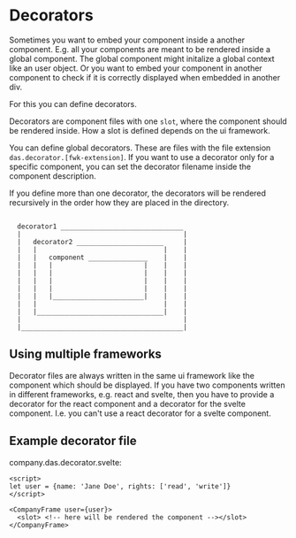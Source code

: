 # Decorators

Sometimes you want to embed your component inside a another component. E.g. all your components are meant to be rendered inside a global component. The global component might initalize a global context like an user object.
Or you want to embed your component in another component to check if it is correctly displayed when embedded in another div.

For this you can define decorators.

Decorators are component files with one `slot`, where the component should be rendered inside. How a slot is defined depends on the ui framework.

You can define global decorators. These are files with the file extension `das.decorator.[fwk-extension]`.
If you want to use a decorator only for a specific component, you can set the decorator filename inside the component description.

If you define more than one decorator, the decorators will be rendered recursively in the order how they are placed in the directory.

```

  decorator1 _______________________________
  |                                         |
  |   decorator2 ______________________     |
  |   |                                |    |
  |   |   component _______________    |    |
  |   |   |                       |    |    |
  |   |   |                       |    |    |
  |   |   |                       |    |    |
  |   |   |                       |    |    |
  |   |   |_______________________|    |    |
  |   |                                |    |
  |   |________________________________|    |
  |                                         |
  |_________________________________________|

```

## Using multiple frameworks

Decorator files are always written in the same ui framework like the component which should be displayed. If you have two components written in different frameworks, e.g. react and svelte, then you have to provide a decorator for the react component and a decorator for the svelte component. I.e. you can't use a react decorator for a svelte component.

## Example decorator file

company.das.decorator.svelte:

```svelte
<script>
let user = {name: 'Jane Doe', rights: ['read', 'write']}
</script>

<CompanyFrame user={user}>
  <slot> <!-- here will be rendered the component --></slot>
</CompanyFrame>
```
